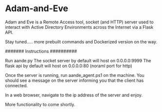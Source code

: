 # Adam-and-Eve
Adam and Eve is a Remote Access tool, socket (and HTTP) server used to interact with Active Directory Environments across the Internet via a Flask API.

Stay tuned..... more prebuilt commands and Dockerized version on the way.

####### Instructions ##########

Run aande.py
The socket server by default will host on 0.0.0.0:9999
The flask api by default will host on 0.0.0.0:80  (noraml port for http)

Once the server is running, run aande_agent.ps1 on the machine. You should see a message on the server informing you that the client has connected.

In a web browser, navigate to the ip address of the server and enjoy. 


More functionality to come shortly.
